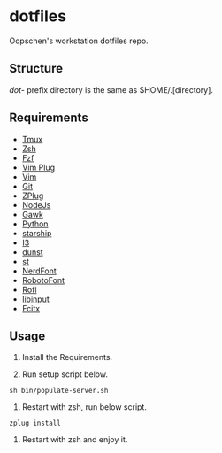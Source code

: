 # dotfiles
Oopschen's workstation dotfiles repo.

## Structure

*dot-* prefix directory is the same as $HOME/.\[directory\].


## Requirements

- [Tmux](https://github.com/tmux/tmux/wiki)
- [Zsh](https://www.zsh.org/)
- [Fzf](https://github.com/junegunn/fzf)
- [Vim Plug](https://github.com/junegunn/vim-plug)
- [Vim](https://www.vim.org/)
- [Git](https://git-scm.com/)
- [ZPlug](https://github.com/zplug/zplug)
- [NodeJs](https://nodejs.org/en)
- [Gawk](https://www.gnu.org/software/gawk/)
- [Python](https://www.python.org/)
- [starship](https://starship.rs/)
- [I3](https://i3wm.org)
- [dunst](https://github.com/dunst-project/dunst)
- [st](https://st.suckless.org/)
- [NerdFont](https://www.nerdfonts.com/)
- [RobotoFont](https://fonts.google.com/specimen/Roboto)
- [Rofi](https://github.com/davatorium/rofi)
- [libinput](https://freedesktop.org/wiki/Software/libinput/)
- [Fcitx](https://fcitx-im.org/)

## Usage

1. Install the Requirements.

1. Run setup script below.
```
sh bin/populate-server.sh
```

1. Restart with zsh, run below script.
```
zplug install
```

1. Restart with zsh and enjoy it.


